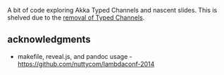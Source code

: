 A bit of code exploring Akka Typed Channels and nascent slides. This is shelved due to the [removal of Typed Channels](https://github.com/akka/akka/blob/v2.3.2/akka-docs/rst/project/migration-guide-2.2.x-2.3.x.rst#typed-channels-has-been-removed).

## acknowledgments
- makefile, reveal.js, and pandoc usage - https://github.com/nuttycom/lambdaconf-2014